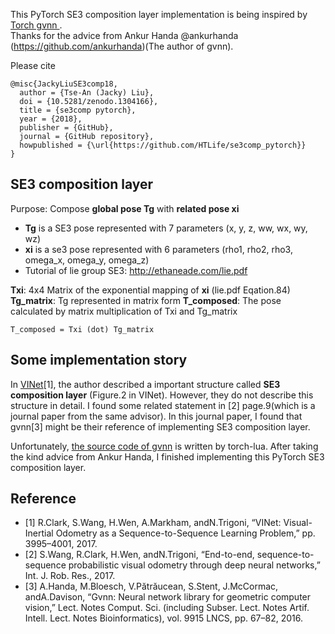 This PyTorch SE3 composition layer implementation is being inspired by [Torch gvnn ](https://github.com/ankurhanda/gvnn).  
Thanks for the advice from Ankur Handa @ankurhanda (https://github.com/ankurhanda)(The author of gvnn).

Please cite
```
@misc{JackyLiuSE3comp18,
  author = {Tse-An (Jacky) Liu},
  doi = {10.5281/zenodo.1304166},
  title = {se3comp pytorch},
  year = {2018},
  publisher = {GitHub},
  journal = {GitHub repository},
  howpublished = {\url{https://github.com/HTLife/se3comp_pytorch}}
}
```

## SE3 composition layer

Purpose: Compose **global pose Tg** with **related pose xi**

 * **Tg** is a SE3 pose represented with 7 parameters (x, y, z, ww, wx, wy, wz)
 * **xi** is a se3 pose represented with 6 parameters (rho1, rho2, rho3, omega_x, omega_y, omega_z)
 * Tutorial of lie group SE3: http://ethaneade.com/lie.pdf


**Txi**: 4x4 Matrix of the exponential mapping of **xi** (lie.pdf Eqation.84)
**Tg_matrix**: Tg represented in matrix form
**T_composed**: The pose calculated by matrix multiplication of Txi and Tg_matrix
```
T_composed = Txi (dot) Tg_matrix
```


## Some implementation story

In [VINet](https://arxiv.org/abs/1701.08376)[1], the author described a important structure called **SE3 composition layer** (Figure.2 in VINet).  However, they do not describe this structure in detail.  I found some related statement in [2] page.9(which is a journal paper from the same advisor).  In this journal paper, I found that gvnn[3] might be their reference of implementing SE3 composition layer.

Unfortunately, [the source code of gvnn](https://github.com/ankurhanda/gvnn) is written by torch-lua.  After taking the kind advice from Ankur Handa, I finished implementing this PyTorch SE3 composition layer.


## Reference
 * [1] R.Clark, S.Wang, H.Wen, A.Markham, andN.Trigoni, “VINet: Visual-Inertial Odometry as a Sequence-to-Sequence Learning Problem,” pp. 3995–4001, 2017.
 * [2] S.Wang, R.Clark, H.Wen, andN.Trigoni, “End-to-end, sequence-to-sequence probabilistic visual odometry through deep neural networks,” Int. J. Rob. Res., 2017.
 * [3] A.Handa, M.Bloesch, V.Pătrăucean, S.Stent, J.McCormac, andA.Davison, “Gvnn: Neural network library for geometric computer vision,” Lect. Notes Comput. Sci. (including Subser. Lect. Notes Artif. Intell. Lect. Notes Bioinformatics), vol. 9915 LNCS, pp. 67–82, 2016.
